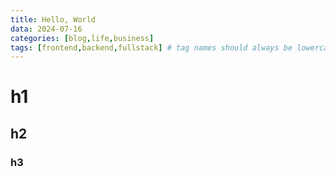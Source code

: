 ```yaml
---
title: Hello, World
data: 2024-07-16
categories: [blog,life,business]
tags: [frontend,backend,fullstack] # tag names should always be lowercase.
---
```


# h1

## h2

### h3


